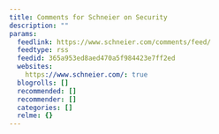 ```yaml
---
title: Comments for Schneier on Security
description: ""
params:
  feedlink: https://www.schneier.com/comments/feed/
  feedtype: rss
  feedid: 365a953ed8aed470a5f984423e7ff2ed
  websites:
    https://www.schneier.com/: true
  blogrolls: []
  recommended: []
  recommender: []
  categories: []
  relme: {}
---
```

